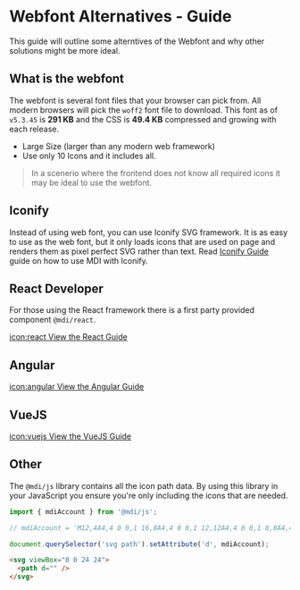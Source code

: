 # Webfont Alternatives - Guide

This guide will outline some alterntives of the Webfont and why other solutions might be more ideal.

## What is the webfont

The webfont is several font files that your browser can pick from. All modern browsers will pick the `woff2` font file to download. This font as of `v5.3.45` is **291 KB** and the CSS is **49.4 KB** compressed and growing with each release.

- Large Size (larger than any modern web framework)
- Use only 10 Icons and it includes all.

<blockquote class="alert alert-info">
  In a scenerio where the frontend does not know all required icons it may be ideal to use the webfont.
</blockquote>

## Iconify

Instead of using web font, you can use Iconify SVG framework. It is as easy to use as the web font, but it only loads icons that are used on page and renders them as pixel perfect SVG rather than text. Read [Iconify Guide](/guide/iconify) guide on how to use MDI with Iconify.

## React Developer

For those using the React framework there is a first party provided component `@mdi/react`.

<a href="/getting-started/react" class="button">icon:react View the React Guide</a>

## Angular

<a href="/getting-started/angular" class="button">icon:angular View the Angular Guide</a>

## VueJS

<a href="/getting-started/vuejs" class="button">icon:vuejs View the VueJS Guide</a>

## Other

The `@mdi/js` library contains all the icon path data. By using this library in your JavaScript you ensure you're only including the icons that are needed.

```js
import { mdiAccount } from '@mdi/js';

// mdiAccount = 'M12,4A4,4 0 0,1 16,8A4,4 0 0,1 12,12A4,4 0 0,1 8,8A4,4 0 0,1 12,4M12,14C16.42,14 20,15.79 20,18V20H4V18C4,15.79 7.58,14 12,14Z'

document.querySelector('svg path').setAttribute('d', mdiAccount);
```

```html
<svg viewBox="0 0 24 24">
  <path d="" />
</svg>
```

